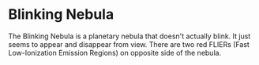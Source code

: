 # Blinking Nebula

The Blinking Nebula is a planetary nebula that doesn't actually blink. It just
seems to appear and disappear from view. There are two red FLIERs (Fast
Low-Ionization Emission Regions) on opposite side of the nebula.

